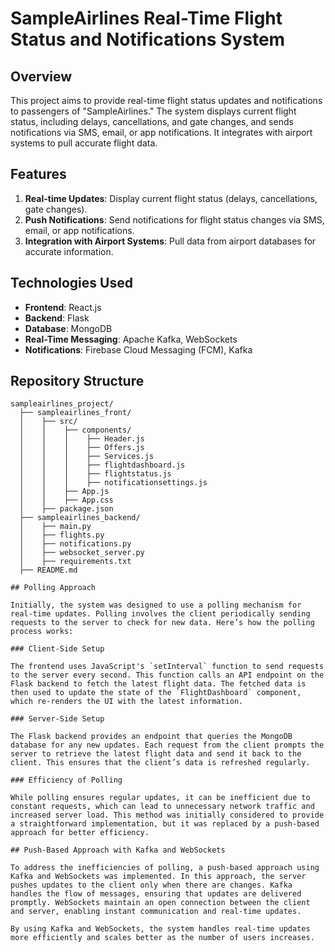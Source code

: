 # SampleAirlines Real-Time Flight Status and Notifications System

## Overview

This project aims to provide real-time flight status updates and notifications to passengers of "SampleAirlines." The system displays current flight status, including delays, cancellations, and gate changes, and sends notifications via SMS, email, or app notifications. It integrates with airport systems to pull accurate flight data.

## Features

1. **Real-time Updates**: Display current flight status (delays, cancellations, gate changes).
2. **Push Notifications**: Send notifications for flight status changes via SMS, email, or app notifications.
3. **Integration with Airport Systems**: Pull data from airport databases for accurate information.

## Technologies Used

- **Frontend**: React.js
- **Backend**: Flask
- **Database**: MongoDB
- **Real-Time Messaging**: Apache Kafka, WebSockets
- **Notifications**: Firebase Cloud Messaging (FCM), Kafka

## Repository Structure

```plaintext
sampleairlines_project/
  ├── sampleairlines_front/
  │    ├── src/
  │    │    ├── components/
  │    │    │    ├── Header.js
  │    │    │    ├── Offers.js
  │    │    │    ├── Services.js
  │    │    │    ├── flightdashboard.js
  │    │    │    ├── flightstatus.js
  │    │    │    ├── notificationsettings.js
  │    │    ├── App.js
  │    │    ├── App.css
  │    ├── package.json
  ├── sampleairlines_backend/
  │    ├── main.py
  │    ├── flights.py
  │    ├── notifications.py
  │    ├── websocket_server.py
  │    ├── requirements.txt
  ├── README.md

## Polling Approach

Initially, the system was designed to use a polling mechanism for real-time updates. Polling involves the client periodically sending requests to the server to check for new data. Here’s how the polling process works:

### Client-Side Setup

The frontend uses JavaScript's `setInterval` function to send requests to the server every second. This function calls an API endpoint on the Flask backend to fetch the latest flight data. The fetched data is then used to update the state of the `FlightDashboard` component, which re-renders the UI with the latest information.

### Server-Side Setup

The Flask backend provides an endpoint that queries the MongoDB database for any new updates. Each request from the client prompts the server to retrieve the latest flight data and send it back to the client. This ensures that the client’s data is refreshed regularly.

### Efficiency of Polling

While polling ensures regular updates, it can be inefficient due to constant requests, which can lead to unnecessary network traffic and increased server load. This method was initially considered to provide a straightforward implementation, but it was replaced by a push-based approach for better efficiency.

## Push-Based Approach with Kafka and WebSockets

To address the inefficiencies of polling, a push-based approach using Kafka and WebSockets was implemented. In this approach, the server pushes updates to the client only when there are changes. Kafka handles the flow of messages, ensuring that updates are delivered promptly. WebSockets maintain an open connection between the client and server, enabling instant communication and real-time updates.

By using Kafka and WebSockets, the system handles real-time updates more efficiently and scales better as the number of users increases.

